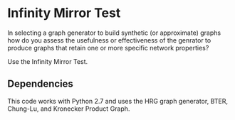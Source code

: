 Infinity Mirror Test
====================

In selecting a graph generator to build synthetic (or approximate) graphs
how do you assess the usefulness or effectiveness of the genrator to 
produce graphs that retain one or more specific network properties?

Use the Infinity Mirror Test.

## Dependencies

This code works with Python 2.7 and uses the HRG graph generator, BTER, 
Chung-Lu, and Kronecker Product Graph.





